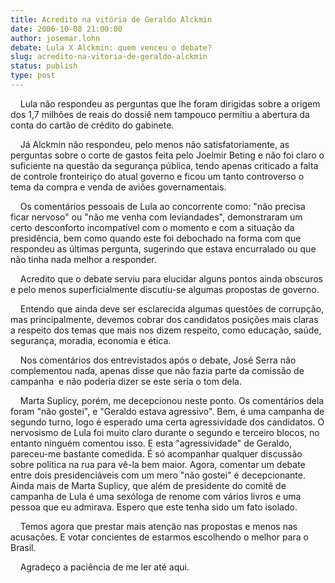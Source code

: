 ```yaml
---
title: Acredito na vitória de Geraldo Alckmin
date: 2006-10-08 21:00:00
author: josemar.lohn
debate: Lula X Alckmin: quem venceu o debate?
slug: acredito-na-vitoria-de-geraldo-alckmin
status: publish 
type: post
---
```


    Lula não respondeu as perguntas que lhe foram dirigidas sobre a origem dos 1,7 milhões de reais do dossiê nem tampouco permitiu a abertura da conta do cartão de crédito do gabinete.  
  
    Já Alckmin não respondeu, pelo menos não satisfatoriamente, as perguntas sobre o corte de gastos feita pelo Joelmir Beting e não foi claro o suficiente na questão da segurança pública, tendo apenas criticado a falta de controle fronteiriço do atual governo e ficou um tanto controverso o tema da compra e venda de aviões governamentais.  
  
    Os comentários pessoais de Lula ao concorrente como: "não precisa ficar nervoso" ou "não me venha com leviandades", demonstraram um certo desconforto incompatível com o momento e com a situação da presidência, bem como quando este foi debochado na forma com que respondeu as últimas pergunta, sugerindo que estava encurralado ou que não tinha nada melhor a responder.  
  
    Acredito que o debate serviu para elucidar alguns pontos ainda obscuros e pelo menos superficialmente discutiu-se algumas propostas de governo.  
  
    Entendo que ainda deve ser esclarecida algumas questões de corrupção, mas principalmente, devemos cobrar dos candidatos posições mais claras a respeito dos temas que mais nos dizem respeito, como educação, saúde, segurança, moradia, economia e ética.  
  
    Nos comentários dos entrevistados após o debate, José Serra não complementou nada, apenas disse que não fazia parte da comissão de campanha  e não poderia dizer se este seria o tom dela.   
  
    Marta Suplicy, porém, me decepcionou neste ponto. Os comentários dela foram "não gostei", e "Geraldo estava agressivo". Bem, é uma campanha de segundo turno, logo é esperado uma certa agressividade dos candidatos. O nervosismo de Lula foi muito claro durante o segundo e terceiro blocos, no entanto ninguém comentou isso. E esta "agressividade" de Geraldo, pareceu-me bastante comedida. É só acompanhar qualquer discussão sobre política na rua para vê-la bem maior. Agora, comentar um debate entre dois presidenciáveis com um mero "não gostei" é decepcionante. Ainda mais de Marta Suplicy, que além de presidente do comitê de campanha de Lula é uma sexóloga de renome com vários livros e uma pessoa que eu admirava. Espero que este tenha sido um fato isolado.  
  
    Temos agora que prestar mais atenção nas propostas e menos nas acusações. E votar concientes de estarmos escolhendo o melhor para o Brasil.  
  
    Agradeço a paciência de me ler até aqui.  

